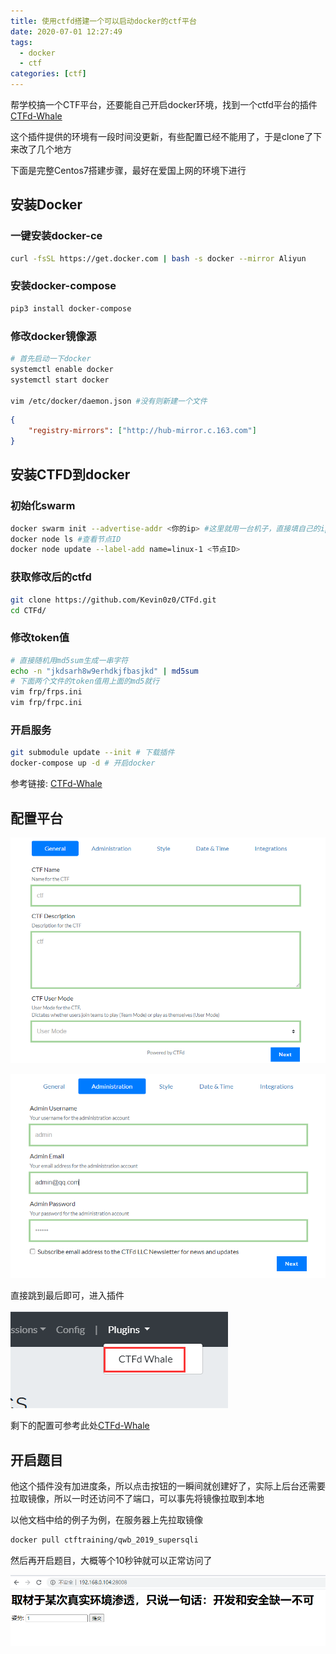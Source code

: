 ```yaml
---
title: 使用ctfd搭建一个可以启动docker的ctf平台
date: 2020-07-01 12:27:49
tags: 
  - docker
  - ctf
categories: [ctf]
---
```


帮学校搞一个CTF平台，还要能自己开启docker环境，找到一个ctfd平台的插件 [CTFd-Whale](https://github.com/glzjin/CTFd-Whale)

这个插件提供的环境有一段时间没更新，有些配置已经不能用了，于是clone了下来改了几个地方

下面是完整Centos7搭建步骤，最好在爱国上网的环境下进行

## 安装Docker

### 一键安装docker-ce

```bash
curl -fsSL https://get.docker.com | bash -s docker --mirror Aliyun
```

### 安装docker-compose

```bash
pip3 install docker-compose
```

### 修改docker镜像源

```bash
# 首先启动一下docker
systemctl enable docker
systemctl start docker

vim /etc/docker/daemon.json #没有则新建一个文件
```

```json
{
	"registry-mirrors": ["http://hub-mirror.c.163.com"]
}
```

## 安装CTFD到docker

### 初始化swarm

```bash
docker swarm init --advertise-addr <你的ip> #这里就用一台机子，直接填自己的ip就行
docker node ls #查看节点ID
docker node update --label-add name=linux-1 <节点ID>
```

### 获取修改后的ctfd

```bash
git clone https://github.com/Kevin0z0/CTFd.git
cd CTFd/
```

### 修改token值

```bash
# 直接随机用md5sum生成一串字符
echo -n "jkdsarh8w9erhdkjfbasjkd" | md5sum
# 下面两个文件的token值用上面的md5就行
vim frp/frps.ini
vim frp/frpc.ini
```

### 开启服务

```bash
git submodule update --init # 下载插件
docker-compose up -d # 开启docker
```

参考链接: [CTFd-Whale](https://www.zhaoj.in/read-6333.html)

## 配置平台

![](/images/QQ截图20200701134043.png)

![](/images/QQ截图20200701134148.png)

直接跳到最后即可，进入插件

![](/images/QQ截图20200701134313.png)

剩下的配置可参考此处[CTFd-Whale](https://www.zhaoj.in/read-6333.html)

## 开启题目

他这个插件没有加进度条，所以点击按钮的一瞬间就创建好了，实际上后台还需要拉取镜像，所以一时还访问不了端口，可以事先将镜像拉取到本地

以他文档中给的例子为例，在服务器上先拉取镜像

```bash
docker pull ctftraining/qwb_2019_supersqli
```

然后再开启题目，大概等个10秒钟就可以正常访问了

![](/images/QQ截图20200701141827.png)
